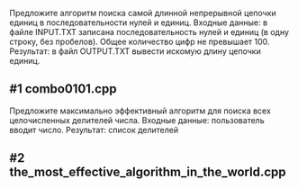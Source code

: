 Предложите алгоритм поиска самой длинной непрерывной цепочки единиц в последовательности нулей и единиц.
Входные данные: в файле INPUT.TXT записана последовательность нулей и единиц (в одну строку, без пробелов). 
Общее количество цифр не превышает 100. Результат: в файл OUTPUT.TXT вывести искомую длину цепочки единиц.

#1
combo0101.cpp
-------------------------------------------------------------------------------------------------------------
Предложите максимально эффективный алгоритм для поиска всех целочисленных делителей числа.
Входные данные: пользователь вводит число. Результат: список делителей

#2
the_most_effective_algorithm_in_the_world.cpp
-------------------------------------------------------------------------------------------------------------

